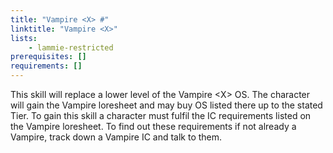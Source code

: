 ```yaml
---
title: "Vampire <X> #"
linktitle: "Vampire <X>"
lists:
    - lammie-restricted
prerequisites: []
requirements: []
---
```

This skill will replace a lower level of the Vampire \<X> OS. The character will gain the Vampire loresheet and may buy OS listed there up to the stated Tier. To gain this skill a character must fulfil the IC requirements listed on the Vampire loresheet. To find out these requirements if not already a Vampire, track down a Vampire IC and talk to them.